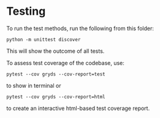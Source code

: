# Testing

To run the test methods, run the following from this folder:

```
python -m unittest discover
```

This will show the outcome of all tests.


To assess test coverage of the codebase, use:

```
pytest --cov gryds --cov-report=test
```

to show in terminal or 

```
pytest --cov gryds --cov-report=html
```

to create an interactive html-based test coverage report.
